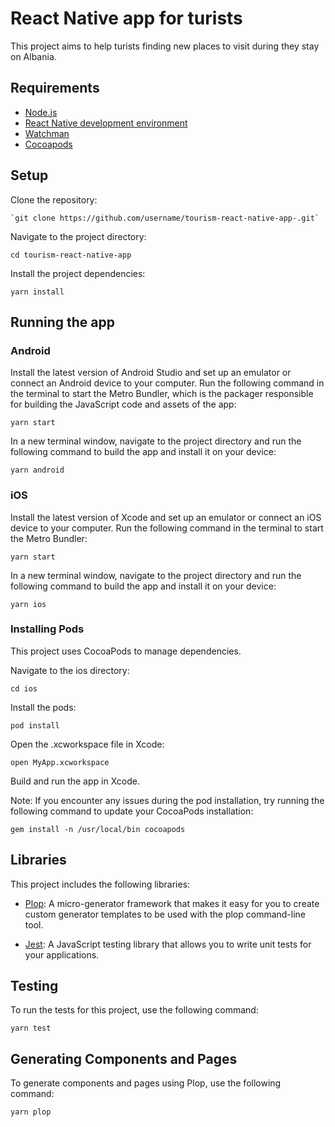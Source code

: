 # React Native app for turists

This project aims to help turists finding new places to visit during they stay on Albania.

## Requirements
* [Node.js](https://nodejs.org/en/)
* [React Native development environment](https://reactnative.dev/docs/getting-started)
* [Watchman](https://facebook.github.io/watchman/)
* [Cocoapods](https://cocoapods.org/)

## Setup

Clone the repository:

    `git clone https://github.com/username/tourism-react-native-app-.git`

Navigate to the project directory:

`cd tourism-react-native-app`

Install the project dependencies:

`yarn install`

## Running the app

### Android

Install the latest version of Android Studio and set up an emulator or connect an Android device to your computer.
Run the following command in the terminal to start the Metro Bundler, which is the packager responsible for building the JavaScript code and assets of the app:

`yarn start`

In a new terminal window, navigate to the project directory and run the following command to build the app and install it on your device:

`yarn android`

### iOS

Install the latest version of Xcode and set up an emulator or connect an iOS device to your computer.
Run the following command in the terminal to start the Metro Bundler:

`yarn start`

In a new terminal window, navigate to the project directory and run the following command to build the app and install it on your device:

`yarn ios`

### Installing Pods

This project uses CocoaPods to manage dependencies.

Navigate to the ios directory:

`cd ios`

Install the pods:

`pod install`

Open the .xcworkspace file in Xcode:

`open MyApp.xcworkspace`

Build and run the app in Xcode.

Note: If you encounter any issues during the pod installation, try running the following command to update your CocoaPods installation:

`gem install -n /usr/local/bin cocoapods`


## Libraries

This project includes the following libraries:

* [Plop](https://plopjs.com/): A micro-generator framework that makes it easy for you to create custom generator templates to be used with the plop command-line tool.

* [Jest](https://jestjs.io/): A JavaScript testing library that allows you to write unit tests for your applications.

## Testing

To run the tests for this project, use the following command:

`yarn test`

## Generating Components and Pages

To generate components and pages using Plop, use the following command:

`yarn plop`
